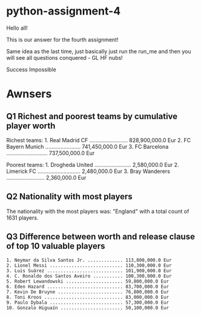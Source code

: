 # python-assignment-4

Hello all!

This is our answer for the fourth assignment!

Same idea as the last time, just basically just run the run_me and then you will see all questions conquered - GL HF nubs!

Success Impossible

# Awnsers

## Q1 Richest and poorest teams by cumulative player worth

Richest teams:
    1. Real Madrid CF ......................... 828,900,000.0 Eur
    2. FC Bayern Munich ....................... 741,450,000.0 Eur
    3. FC Barcelona ........................... 737,500,000.0 Eur

Poorest teams:
    1. Drogheda United ........................ 2,580,000.0 Eur
    2. Limerick FC ............................ 2,480,000.0 Eur
    3. Bray Wanderers ......................... 2,360,000.0 Eur

## Q2 Nationality with most players

The nationality with the most players was: "England" with a total count of 1631 players.

## Q3 Difference between worth and release clause of top 10 valuable players

    1. Neymar da Silva Santos Jr. ............. 113,800,000.0 Eur
    2. Lionel Messi ........................... 110,300,000.0 Eur
    3. Luis Suárez ............................ 101,900,000.0 Eur
    4. C. Ronaldo dos Santos Aveiro ........... 100,300,000.0 Eur
    5. Robert Lewandowski ..................... 59,800,000.0 Eur
    6. Eden Hazard ............................ 83,700,000.0 Eur
    7. Kevin De Bruyne ........................ 76,800,000.0 Eur
    8. Toni Kroos ............................. 83,000,000.0 Eur
    9. Paulo Dybala ........................... 57,300,000.0 Eur
    10. Gonzalo Higuaín ....................... 50,100,000.0 Eur